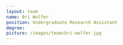 ```yaml
---
layout: team
name: Bri Wolfer 
position: Undergraduate Research Assistant
degree:
picture: /images/team/bri-wolfer.jpg
---
```

